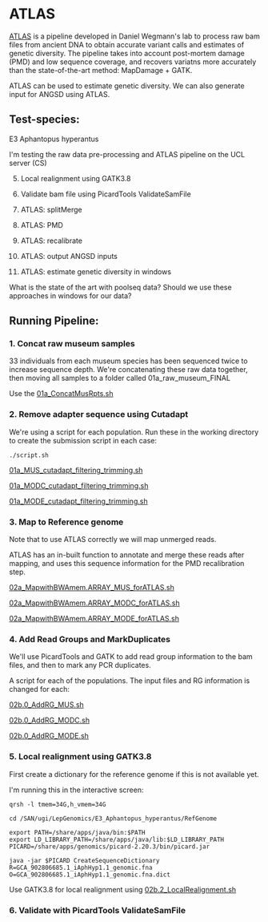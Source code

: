 # ATLAS

[ATLAS](https://bitbucket.org/wegmannlab/atlas/wiki/Home) is a pipeline developed in Daniel Wegmann's lab to process raw bam files from ancient DNA to obtain accurate variant calls and estimates of genetic diversity. 
The pipeline takes into account post-mortem damage (PMD) and low sequence coverage, and recovers variatns more accurately than the state-of-the-art method: MapDamage + GATK. 

ATLAS can be used to estimate genetic diversity. We can also generate input for ANGSD using ATLAS. 


## Test-species: 

E3 Aphantopus hyperantus

I'm testing the raw data pre-processing and ATLAS pipeline on the UCL server (CS) 





5. Local realignment using GATK3.8

6. Validate bam file using PicardTools ValidateSamFile

7. ATLAS: splitMerge

8. ATLAS: PMD

9. ATLAS: recalibrate

10. ATLAS: output ANGSD inputs

11. ATLAS: estimate genetic diversity in windows


What is the state of the art with poolseq data? Should we use these approaches in windows for our data? 



## Running Pipeline: 
### 1. Concat raw museum samples 

33 individuals from each museum species has been sequenced twice to increase sequence depth. We're concatenating these raw data together, then moving all samples to a folder called 01a_raw_museum_FINAL

Use the [01a_ConcatMusRpts.sh](https://github.com/alexjvr1/VelocityUCL/blob/main/ATLAS/Scripts/01a_ConcatMusRpts.sh)

### 2. Remove adapter sequence using Cutadapt

We're using a script for each population. Run these in the working directory to create the submission script in each case: 

```
./script.sh
```

[01a_MUS_cutadapt_filtering_trimming.sh](https://github.com/alexjvr1/VelocityUCL/blob/main/ATLAS/Scripts/01a_MUS_cutadapt_filtering_trimming.sh)

[01a_MODC_cutadapt_filtering_trimming.sh](https://github.com/alexjvr1/VelocityUCL/blob/main/ATLAS/Scripts/01a_MODC_cutadapt_filtering_trimming.sh)

[01a_MODE_cutadapt_filtering_trimming.sh](https://github.com/alexjvr1/VelocityUCL/blob/main/ATLAS/Scripts/01a_MODE_cutadapt_filtering_trimming.sh)



### 3. Map to Reference genome

Note that to use ATLAS correctly we will map unmerged reads.

ATLAS has an in-built function to annotate and merge these reads after mapping, and uses this sequence information for the PMD recalibration step. 


[02a_MapwithBWAmem.ARRAY_MUS_forATLAS.sh](https://github.com/alexjvr1/VelocityUCL/blob/main/ATLAS/Scripts/02a_MapwithBWAmem.ARRAY_MUS_forATLAS.sh)

[02a_MapwithBWAmem.ARRAY_MODC_forATLAS.sh](https://github.com/alexjvr1/VelocityUCL/blob/main/ATLAS/Scripts/02a_MapwithBWAmem.ARRAY_MODC_forATLAS.sh)

[02a_MapwithBWAmem.ARRAY_MODE_forATLAS.sh](https://github.com/alexjvr1/VelocityUCL/blob/main/ATLAS/Scripts/02a_MapwithBWAmem.ARRAY_MODE_forATLAS.sh)



### 4. Add Read Groups and MarkDuplicates

We'll use PicardTools and GATK to add read group information to the bam files, and then to mark any PCR duplicates. 


A script for each of the populations. The input files and RG information is changed for each: 

[02b.0_AddRG_MUS.sh](https://github.com/alexjvr1/VelocityUCL/blob/main/ATLAS/Scripts/02b.0_AddRG_MUS.sh)

[02b.0_AddRG_MODC.sh](https://github.com/alexjvr1/VelocityUCL/blob/main/ATLAS/Scripts/02b.0_AddRG_MODC.sh)

[02b.0_AddRG_MODE.sh](https://github.com/alexjvr1/VelocityUCL/blob/main/ATLAS/Scripts/02b.0_AddRG_MODE.sh)



### 5. Local realignment using GATK3.8

First create a dictionary for the reference genome if this is not available yet.

I'm running this in the interactive screen: 
```
qrsh -l tmem=34G,h_vmem=34G

cd /SAN/ugi/LepGenomics/E3_Aphantopus_hyperantus/RefGenome

export PATH=/share/apps/java/bin:$PATH
export LD_LIBRARY_PATH=/share/apps/java/lib:$LD_LIBRARY_PATH
PICARD=/share/apps/genomics/picard-2.20.3/bin/picard.jar

java -jar $PICARD CreateSequenceDictionary R=GCA_902806685.1_iAphHyp1.1_genomic.fna O=GCA_902806685.1_iAphHyp1.1_genomic.fna.dict

```


Use GATK3.8 for local realignment using [02b.2_LocalRealignment.sh](https://github.com/alexjvr1/VelocityUCL/blob/main/ATLAS/Scripts/02b.2_LocalRealignment.sh)



### 6. Validate with PicardTools ValidateSamFile






